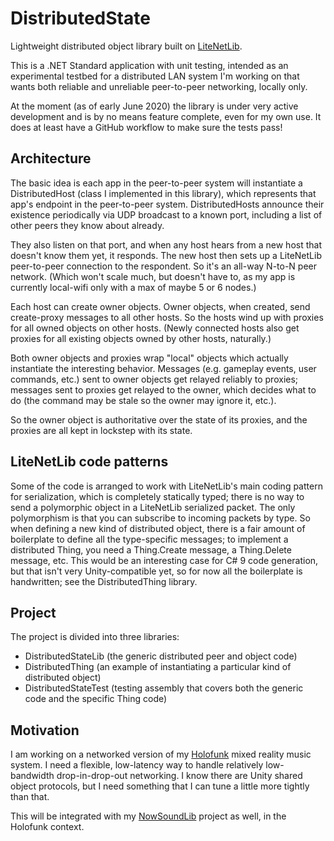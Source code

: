 # DistributedState
Lightweight distributed object library built on [LiteNetLib](https://github.com/RevenantX/LiteNetLib).

This is a .NET Standard application with unit testing, intended as an experimental testbed for
a distributed LAN system I'm working on that wants both reliable and unreliable peer-to-peer
networking, locally only.

At the moment (as of early June 2020) the library is under very active development and is by no
means feature complete, even for my own use.  It does at least have a GitHub workflow to make sure
the tests pass!

## Architecture

The basic idea is each app in the peer-to-peer system will instantiate a DistributedHost (class
I implemented in this library), which represents that app's endpoint in the peer-to-peer system.
DistributedHosts announce their existence periodically via UDP broadcast to a known port, including
a list of other peers they know about already.

They also listen on that port, and when any host hears from a new host that doesn't know them yet,
it responds. The new host then sets up a LiteNetLib peer-to-peer connection to the respondent. So
it's an all-way N-to-N peer network. (Which won't scale much, but doesn't have to, as my app is
currently local-wifi only with a max of maybe 5 or 6 nodes.)

Each host can create owner objects. Owner objects, when created, send create-proxy
messages to all other hosts. So the hosts wind up with proxies for all owned objects on other hosts.
(Newly connected hosts also get proxies for all existing objects owned by other hosts, naturally.)

Both owner objects and proxies wrap "local" objects which actually instantiate the interesting
behavior. Messages (e.g. gameplay events, user commands, etc.) sent to owner objects get relayed
reliably to proxies; messages sent to proxies get relayed to the owner, which decides what to do
(the command may be stale so the owner may ignore it, etc.).

So the owner object is authoritative over the state of its proxies, and the proxies are all kept in
lockstep with its state.

## LiteNetLib code patterns

Some of the code is arranged to work with LiteNetLib's main coding pattern for serialization,
which is completely statically typed; there is no way to send a polymorphic object in a LiteNetLib
serialized packet. The only polymorphism is that you can subscribe to incoming packets by type.
So when defining a new kind of distributed object, there is a fair amount of boilerplate to define
all the type-specific messages; to implement a distributed Thing, you need a Thing.Create message,
a Thing.Delete message, etc.  This would be an interesting case for C# 9 code generation, but that
isn't very Unity-compatible yet, so for now all the boilerplate is handwritten; see the
DistributedThing library.

## Project

The project is divided into three libraries:

- DistributedStateLib (the generic distributed peer and object code)
- DistributedThing (an example of instantiating a particular kind of distributed object)
- DistributedStateTest (testing assembly that covers both the generic code and the specific Thing code)

## Motivation

I am working on a networked version of my [Holofunk](http://holofunk.com) mixed reality music
system. I need a flexible, low-latency way to handle relatively low-bandwidth drop-in-drop-out
networking.  I know there are Unity shared object protocols, but I need something that I can tune
a little more tightly than that.

This will be integrated with my [NowSoundLib](https://github.com/RobJellinghaus/NowSoundLib) project
as well, in the Holofunk context.

